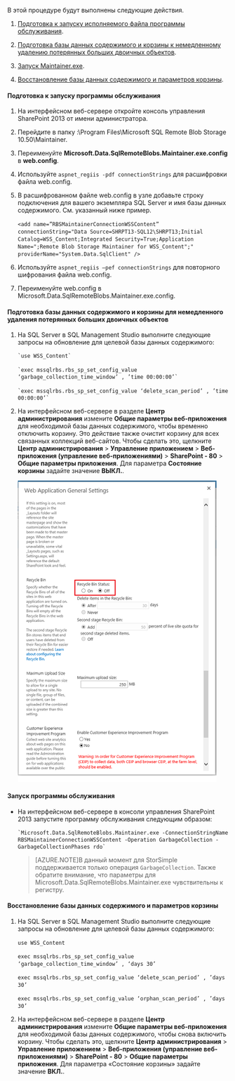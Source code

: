 <!--author=SharS last changed: 9/17/15-->

В этой процедуре будут выполнены следующие действия.

1. [Подготовка к запуску исполняемого файла программы обслуживания](#to-prepare-to-run-the-maintainer).

2. [Подготовка базы данных содержимого и корзины к немедленному удалению потерянных больших двоичных объектов](#to-prepare-the-content-database-and-recycle-bin-to-immediately-delete-orphaned-blobs).

3. [Запуск Maintainer.exe](#to-run-the-maintainer).

4. [Восстановление базы данных содержимого и параметров корзины](#to-revert-the-content-database-and-recycle-bin-settings).

#### Подготовка к запуску программы обслуживания

1. На интерфейсном веб-сервере откройте консоль управления SharePoint 2013 от имени администратора.

2. Перейдите в папку <boot drive>:\\Program Files\\Microsoft SQL Remote Blob Storage 10.50\\Maintainer.

3. Переименуйте **Microsoft.Data.SqlRemoteBlobs.Maintainer.exe.config** в **web.config**.

4. Используйте `aspnet_regiis -pdf connectionStrings` для расшифровки файла web.config.

5. В расшифрованном файле web.config в узле **<connectionStrings>** добавьте строку подключения для вашего экземпляра SQL Server и имя базы данных содержимого. См. указанный ниже пример.

    `<add name=”RBSMaintainerConnectionWSSContent” connectionString="Data Source=SHRPT13-SQL12\SHRPT13;Initial Catalog=WSS_Content;Integrated Security=True;Application Name=";Remote Blob Storage Maintainer for WSS_Content";" providerName="System.Data.SqlClient" />`

6. Используйте `aspnet_regiis –pef connectionStrings` для повторного шифрования файла web.config.

7. Переименуйте web.config в Microsoft.Data.SqlRemoteBlobs.Maintainer.exe.config.

#### Подготовка базы данных содержимого и корзины для немедленного удаления потерянных больших двоичных объектов

1. На SQL Server в SQL Management Studio выполните следующие запросы на обновление для целевой базы данных содержимого: 

       `use WSS_Content`

       `exec mssqlrbs.rbs_sp_set_config_value ‘garbage_collection_time_window’ , ’time 00:00:00’`

       `exec mssqlrbs.rbs_sp_set_config_value ‘delete_scan_period’ , ’time 00:00:00’`

2. На интерфейсном веб-сервере в разделе **Центр администрирования** измените **Общие параметры веб-приложения** для необходимой базы данных содержимого, чтобы временно отключить корзину. Это действие также очистит корзину для всех связанных коллекций веб-сайтов. Чтобы сделать это, щелкните **Центр администрирования** > **Управление приложением** > **Веб-приложения (управление веб-приложениями)** > **SharePoint - 80** > **Общие параметры приложения**. Для параметра **Состояние корзины** задайте значение **ВЫКЛ.**.

    ![Общие параметры веб-приложения](./media/storsimple-sharepoint-adapter-garbage-collection/HCS_WebApplicationGeneralSettings-include.png)

#### Запуск программы обслуживания

- На интерфейсном веб-сервере в консоли управления SharePoint 2013 запустите программу обслуживания следующим образом:

      `Microsoft.Data.SqlRemoteBlobs.Maintainer.exe -ConnectionStringName RBSMaintainerConnectionWSSContent -Operation GarbageCollection -GarbageCollectionPhases rdo`

    >[AZURE.NOTE]В данный момент для StorSimple поддерживается только операция `GarbageCollection`. Также обратите внимание, что параметры для Microsoft.Data.SqlRemoteBlobs.Maintainer.exe чувствительны к регистру.
 
#### Восстановление базы данных содержимого и параметров корзины

1. На SQL Server в SQL Management Studio выполните следующие запросы на обновление для целевой базы данных содержимого:

      `use WSS_Content`

      `exec mssqlrbs.rbs_sp_set_config_value ‘garbage_collection_time_window’ , ‘days 30’`

      `exec mssqlrbs.rbs_sp_set_config_value ‘delete_scan_period’ , ’days 30’`

      `exec mssqlrbs.rbs_sp_set_config_value ‘orphan_scan_period’ , ’days 30’`

2. На интерфейсном веб-сервере в разделе **Центр администрирования** измените **Общие параметры веб-приложения** для необходимой базы данных содержимого, чтобы снова включить корзину. Чтобы сделать это, щелкните **Центр администрирования** > **Управление приложением** > **Веб-приложения (управление веб-приложениями)** > **SharePoint - 80** > **Общие параметры приложения**. Для параметра «Состояние корзины» задайте значение **ВКЛ.**.

<!---HONumber=Sept15_HO4-->